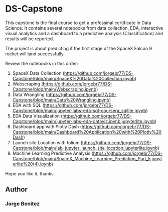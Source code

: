 # DS-Capstone

This capstone is the final course to get a professinal certificate in Data Science. It contains several notebooks from data collection, EDA, interactive visual analytics and a dashboard to a predictive analysis (Classification) and results will be reported.

The project is about predicting if the first stage of the SpaceX Falcon 9 rocket will land successfully.

Review the notebooks in this order:

1. SpaceX Data Collection (https://github.com/jorgebr77/DS-Capstone/blob/main/SpaceX%20Data%20Collection.ipynb)
2. Webscraping (https://github.com/jorgebr77/DS-Capstone/blob/main/Webscraping.ipynb)
3. Data Wrangling (https://github.com/jorgebr77/DS-Capstone/blob/main/Data%20Wrangling.ipynb)
4. EDA with SQL (https://github.com/jorgebr77/DS-Capstone/blob/main/jupyter-labs-eda-sql-coursera_sqllite.ipynb)
5. EDA Data Visualization (https://github.com/jorgebr77/DS-Capstone/blob/main/jupyter-labs-eda-dataviz.ipynb.jupyterlite.ipynb)
6. Dashboard app with Plotly Dash (https://github.com/jorgebr77/DS-Capstone/blob/main/Dashboard%20Application%20with%20Plotly%20Dash)
7. Launch site Location with folium (https://github.com/jorgebr77/DS-Capstone/blob/main/lab_jupyter_launch_site_location.jupyterlite.ipynb)
8. Machine Learning Predictive Analysis (https://github.com/jorgebr77/DS-Capstone/blob/main/SpaceX_Machine_Learning_Prediction_Part_5.jupyterlite%20(4).ipynb)

Hope you like it, thanks.

## Author
### Jorge Benitez
